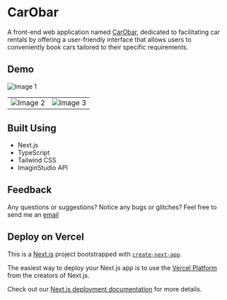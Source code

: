 # CarObar
A front-end web application named [CarObar](https://car-rental-i2g3.vercel.app/), dedicated to facilitating car rentals by offering a user-friendly interface that allows users to conveniently book cars tailored to their specific requirements.

## Demo

 <img src="https://github.com/AmbreshKumarSaini/car_rental/assets/92514207/d5606485-098b-425a-883e-b68da18771b2" alt="Image 1">  
 
<table>
  <tbody>
    <tr>
     <tr>
       <td>
  <img src="https://github.com/AmbreshKumarSaini/car_rental/assets/92514207/1c2f2d16-ea1e-41ae-9752-ea94aa1df392" alt="Image 2">
       </td>
       <td>
  <img src="https://github.com/AmbreshKumarSaini/car_rental/assets/92514207/046f6b77-314a-498f-9297-47b4fe71936a" alt="Image 3">
       </td>
  </tr>
  </tbody>
</table>





## Built Using
- Next.js
- TypeScript
- Tailwind CSS
- ImaginStudio API

## Feedback
Any questions or suggestions? Notice any bugs or glitches? Feel free to send me an [email](sainikumar368@gmail.com)


## Deploy on Vercel

This is a [Next.js](https://nextjs.org/) project bootstrapped with [`create-next-app`](https://github.com/vercel/next.js/tree/canary/packages/create-next-app).

The easiest way to deploy your Next.js app is to use the [Vercel Platform](https://vercel.com/new?utm_medium=default-template&filter=next.js&utm_source=create-next-app&utm_campaign=create-next-app-readme) from the creators of Next.js.

Check out our [Next.js deployment documentation](https://nextjs.org/docs/deployment) for more details.
